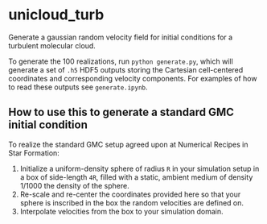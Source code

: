 # unicloud_turb
Generate a gaussian random velocity field for initial conditions for a turbulent molecular cloud.

To generate the 100 realizations, run `python generate.py`, which will generate a set of `.h5` HDF5 outputs storing the Cartesian cell-centered coordinates and corresponding velocity components. For examples of how to read these outputs see `generate.ipynb`. 

## How to use this to generate a standard GMC initial condition
To realize the standard GMC setup agreed upon at Numerical Recipes in Star Formation:
 1. Initialize a uniform-density sphere of radius `R` in your simulation setup in a box of side-length `4R`, filled with a static, ambient medium of density 1/1000 the density of the sphere.
 2. Re-scale and re-center the coordinates provided here so that your sphere is inscribed in the box the random velocities are defined on.
 3. Interpolate velocities from the box to your simulation domain.
